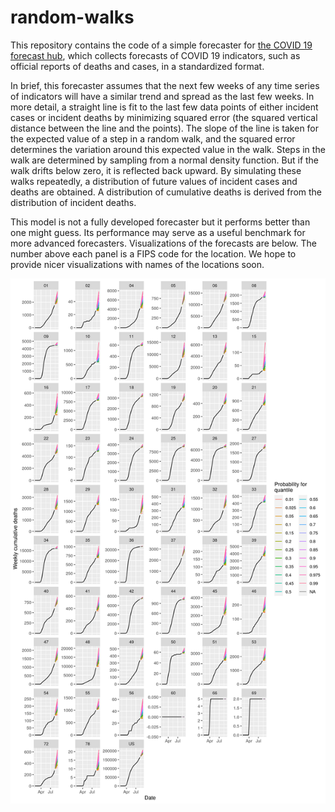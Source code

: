 # random-walks

This repository contains the code of a simple forecaster for [the COVID 19 forecast hub](https://covid19forecasthub.org/), which collects forecasts of COVID 19 indicators,
such as official reports of deaths and cases, in a standardized format. 

In brief, this forecaster assumes that the next few weeks of any time series of indicators
will have a similar trend and spread as the last few weeks. In more detail, a straight line is 
fit to the last few data points of either incident cases or incident deaths by minimizing squared error (the squared vertical distance between the
line and the points). The slope of the line is taken for the expected value of a step
in a random walk, and the squared error determines the variation around this expected value in the walk. 
Steps in the walk are determined by sampling from a normal density function. But if the walk drifts below
zero, it is reflected back upward. By simulating these walks repeatedly, a distribution of future values
of incident cases and deaths are obtained. A distribution of cumulative deaths is derived from the distribution 
of incident deaths. 

This model is not a fully developed forecaster but it performs better than 
one might guess. Its performance may serve as a useful benchmark for more advanced forecasters. Visualizations of the forecasts are below. The number above each panel is a FIPS code for the location. We hope to provide nicer visualizations with names of the locations soon.

![Cummulative deaths](visuals/fdt2020-08-09-ddt2020-08-09-cum-death-forecasts.png)



